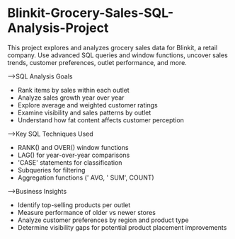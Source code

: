 # Blinkit-Grocery-Sales-SQL-Analysis-Project
This project explores and analyzes grocery sales data for Blinkit, a retail company. Use advanced SQL queries and window functions, uncover sales trends, customer preferences, outlet performance, and more.


-->SQL Analysis Goals
- Rank items by sales within each outlet
- Analyze sales growth year over year
- Explore average and weighted customer ratings
- Examine visibility and sales patterns by outlet
- Understand how fat content affects customer perception


-->Key SQL Techniques Used
- ﻿﻿RANK() and OVER() window functions
- ﻿﻿LAG() for year-over-year comparisons
- ﻿﻿'CASE' statements for classification
- ﻿﻿Subqueries for filtering
- ﻿﻿Aggregation functions (' AVG, ' SUM', COUNT)


-->Business Insights
- ﻿﻿Identify top-selling products per outlet
- ﻿﻿Measure performance of older vs newer stores
- ﻿﻿Analyze customer preferences by region and product type
- ﻿﻿Determine visibility gaps for potential product placement improvements
